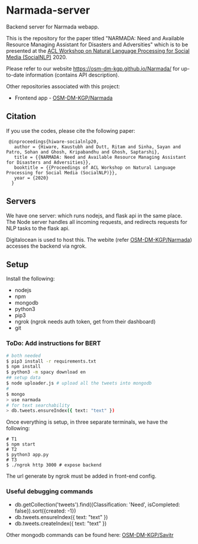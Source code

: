 # Narmada-server
Backend server for Narmada webapp.

This is the repository for the paper titled "NARMADA: Need and Available Resource Managing Assistant for Disasters and Adversities" which is to be presented at the [ACL Workshop on Natural Language Processing for Social Media (SocialNLP)](https://sites.google.com/site/socialnlp2020/) 2020.

Please refer to our website https://osm-dm-kgp.github.io/Narmada/ for up-to-date information (contains API description).

Other repositories associated with this project:
* Frontend app - [OSM-DM-KGP/Narmada](https://github.com/OSM-DM-KGP/Narmada)

## Citation

If you use the codes, please cite the following paper:
```
 @inproceedings{hiware-socialnlp20,
   author = {Hiware, Kaustubh and Dutt, Ritam and Sinha, Sayan and Patro, Sohan and Ghosh, Kripabandhu and Ghosh, Saptarshi},
   title = {{NARMADA: Need and Available Resource Managing Assistant for Disasters and Adversities}},
   booktitle = {{Proceedings of ACL Workshop on Natural Language Processing for Social Media (SocialNLP)}},
   year = {2020}
  }
```

## Servers

We have one server: which runs nodejs, and flask api in the same place. The Node server handles all incoming requests, and redirects requests for NLP tasks to the flask api.

Digitalocean is used to host this. The webite (refer [OSM-DM-KGP/Narmada](https://github.com/OSM-DM-KGP/Narmada)) accesses the backend via ngrok.

## Setup

Install the following:
* nodejs
* npm
* mongodb
* python3
* pip3
* ngrok (ngrok needs auth token, get from their dashboard)
* git

### ToDo: Add instructions for BERT

```sh
# both needed
$ pip3 install -r requirements.txt
$ npm install
$ python3 -m spacy download en
## setup data
$ node uploader.js # upload all the tweets into mongodb
#
$ mongo
> use narmada
# for text searchability
> db.tweets.ensureIndex({ text: "text" })
```

Once everything is setup, in three separate terminals, we have the following:

```
# T1
$ npm start
# T2
$ python3 app.py
# T3
$ ./ngrok http 3000 # expose backend
```

The url generate by ngrok must be added in front-end config.

### Useful debugging commands

* db.getCollection('tweets').find({Classification: 'Need', isCompleted: false}).sort({created: -1})
* db.tweets.ensureIndex({ text: "text" })
* db.tweets.createIndex({ text: "text" })

Other mongodb commands can be found here: [OSM-DM-KGP/Savitr](https://github.com/OSM-DM-KGP/Savitr/blob/master/data/README.md)
